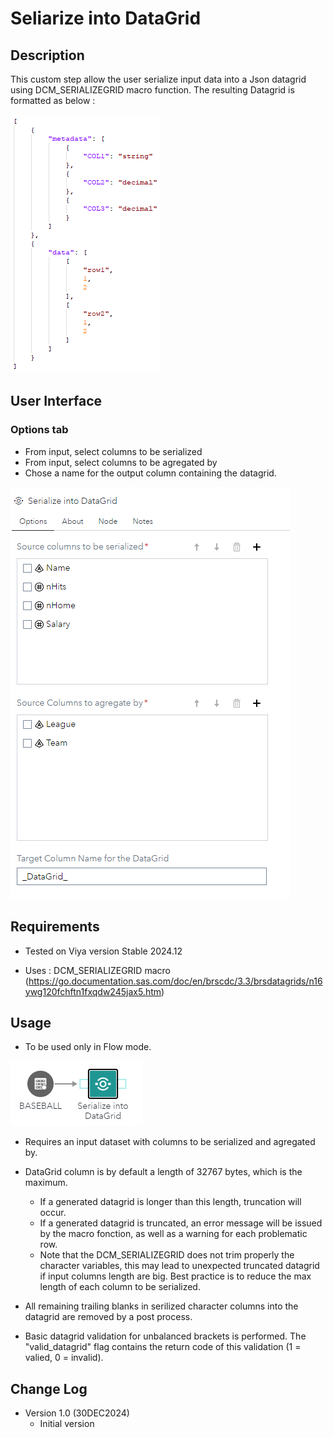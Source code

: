 # Seliarize into DataGrid

## Description

This custom step allow the user serialize input data into a Json datagrid using DCM_SERIALIZEGRID macro function. 
The resulting Datagrid is formatted as below : 

<kbd>![](img/_SIDG_DataGrid.png)</kbd>

## User Interface

### Options tab ###

   * From input, select columns to be serialized
   * From input, select columns to be agregated by
   * Chose a name for the output column containing the datagrid. 

   <kbd>![](img/_SIDG_Options.png)</kbd>

## Requirements

* Tested on Viya version Stable 2024.12

* Uses : DCM_SERIALIZEGRID macro (https://go.documentation.sas.com/doc/en/brscdc/3.3/brsdatagrids/n16ywg120fchftn1fxqdw245jax5.htm)

## Usage

   * To be used only in Flow mode. 

   <kbd>![](img/_SIDG_Usage.png)</kbd>

   * Requires an input dataset with columns to be serialized and agregated by. 

   * DataGrid column is by default a length of 32767 bytes, which is the maximum. 
      * If a generated datagrid is longer than this length, truncation will occur. 
      * If a generated datagrid is truncated, an error message will be issued by the macro fonction, as well as a warning for each problematic row.
      * Note that the DCM_SERIALIZEGRID does not trim properly the character variables, this may lead to unexpected truncated datagrid if input columns length are big. 
	    Best practice is to reduce the max length of each column to be serialized. 
		
   * All remaining trailing blanks in serilized character columns into the datagrid are removed by a post process. 

   * Basic datagrid validation for unbalanced brackets is performed. The "valid_datagrid" flag contains the return code of this validation (1 = valied, 0 = invalid). 

## Change Log

* Version 1.0 (30DEC2024)
    * Initial version 


